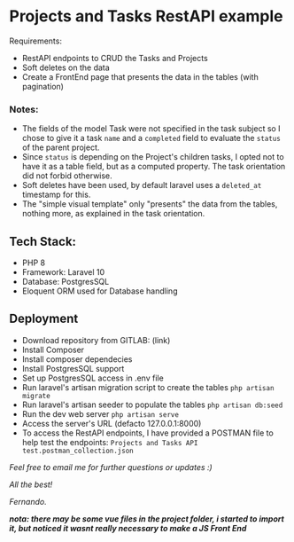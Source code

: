 # Projects and Tasks RestAPI example

Requirements:
- RestAPI endpoints to CRUD the Tasks and Projects
- Soft deletes on the data
- Create a FrontEnd page that presents the data in the tables (with pagination)

### Notes:
- The fields of the model Task were not specified in the task subject so I chose to give it a task `name` and a `completed` field to evaluate the `status` of the parent project.
- Since `status` is depending on the Project's children tasks, I opted not to have it as a table field, but as a computed property. The task orientation did not forbid otherwise.
- Soft deletes have been used, by default laravel uses a `deleted_at` timestamp for this.
- The "simple visual template" only "presents" the data from the tables, nothing more, as explained in the task orientation.

## Tech Stack:
- PHP 8
- Framework: Laravel 10
- Database: PostgresSQL
- Eloquent ORM used for Database handling

## Deployment
- Download repository from GITLAB: (link)
- Install Composer
- Install composer dependecies
- Install PostgresSQL support
- Set up PostgresSQL access in .env file
- Run laravel's artisan migration script to create the tables `php artisan migrate`
- Run laravel's artisan seeder to populate the tables `php artisan db:seed`
- Run the dev web server `php artisan serve`
- Access the server's URL (defacto 127.0.0.1:8000)
- To access the RestAPI endpoints, I have provided a POSTMAN file to help test the endpoints: `Projects and Tasks API test.postman_collection.json`

*Feel free to email me for further questions or updates :)*

*All the best!*

*Fernando.*

***nota: there may be some vue files in the project folder, i started to import it, but noticed it wasnt really necessary to make a JS Front End***
